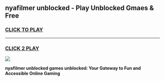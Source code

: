 
## nyafilmer unblocked - Play Unblocked Gmaes & Free
<h3>
<a href="https://news.freeplayer.one?title=nyafilmer_unblocked&ref=23F">CLICK TO PLAY</a></h3>
<hr>

<h3>
<a href="https://news.freeplayer.one?title=nyafilmer_unblocked&ref=23F">CLICK 2 PLAY</a>
  
</h3>

<a href="https://news.freeplayer.one?title=nyafilmer_unblocked&ref=23F/"><img src="https://clearcache.store/games.png"></a>


**nyafilmer unblocked games unblocked: Your Gateway to Fun and Accessible Online Gaming**
